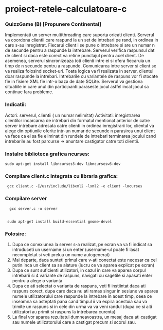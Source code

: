 # proiect-retele-calculatoare-c
### QuizzGame (B) [Propunere Continental]

  Implementati un server multithreading care suporta oricati clienti. Serverul va coordona clientii care raspund la un set de intrebari pe rand, in ordinea in care s-au inregistrat. Fiecarui client i se pune o intrebare si are un numar n de secunde pentru a raspunde la intrebare. Serverul verifica raspunsul dat de client si daca este corect va retine punctajul pentru acel client. De asemenea, serverul sincronizeaza toti clienti intre ei si ofera fiecaruia un timp de n secunde pentru a raspunde. Comunicarea intre server si client se va realiza folosind socket-uri. Toata logica va fi realizata in server, clientul doar raspunde la intrebari. Intrebarile cu variantele de raspuns vor fi stocate fie in fisiere XML fie intr-o baza de date SQLite. Serverul va gestiona situatiile in care unul din participanti paraseste jocul astfel incat jocul sa continue fara probleme.       

 ### Indicatii: 

  Actori: serverul, clientii ( un numar nelimitat) Activitati: inregistrarea clientilor incarcarea de intrebari din formatul mentionat anterior de catre server intrebare adresata catre clienti in ordinea inregistrarii lor, clientul va alege din optiunile oferite intr-un numar de secunde n parasirea unui client va face ca el sa fie eliminat din rundele de intrebari terminarea jocului cand intrebarile au fost parcurse -> anuntare castigator catre toti clientii.

### Instalre biblioteca grafica ncurses:
```
sudo apt-get install libncurses5-dev libncursesw5-dev
```

### Compilare client.c integrata cu libraria grafica:
```
 gcc client.c -I/usr/include/libxml2 -lxml2 -o client -lncurses
```

### Compilare server
```
  gcc server.c -o server
  
 ```
 
 ```
  sudo apt-get install build-essential gnome-devel
 ```
### Folosire:

1. Dupa ce conexiunea la server s-a realizat, pe ecran va va fi indicat sa introduceti un username si un enter (username-ul poate fi lasat necompletat si veti prelua un nume autogenerat)
2. Mai departe, daca sunteti primul care v-ati conectat este necesar ca cel putin inca un client sa se alature (lucru ce va aparea explicat pe ecran)
3. Dupa ce sunt suficienti utilizatori, in cazul in care va aparea corpul intrebarii si 4 variante de raspuns, navigati cu sagetile si apasati enter pentru a alege o varianta
4. Dupa ce ati selectat o varianta de raspuns, veti fi instiintat daca ati raspuns corect, dupa care daca nu ati ramas singur in sesiune va aparea numele utilizatorului care raspunde la intrebare in acest timp, ceea ce inseamna sa asteptati pana cand timpul ii va expira acestuia sau va trimite un raspuns si in cele din urma va va veni randul (dupa ce si alti utilizatori au primit si raspuns la intrebarea curenta)
5. La final vor aparea rezultatul dumneavoastra, un mesaj daca ati castigat sau numele utilizatorului care a castigat precum si scorul sau.

